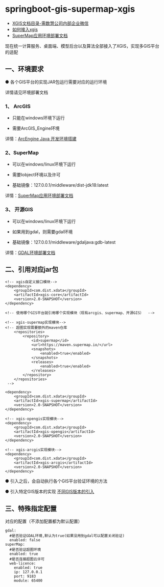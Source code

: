 # springboot-gis-supermap-xgis

- [XGIS文档目录-需数慧公司内部企业微信](https://doc.weixin.qq.com/doc/w3_AMoAjAY9AEcXqQFJjtgQyikPYv7Q2?scode=AAYALweMAA4E1a2osbAFgAjQY9AEc)
- [如何接入xgis](https://doc.weixin.qq.com/doc/w3_AMoAjAY9AEcrgxvn5soQHWhTpF6yb?scode=AAYALweMAA4gmyJrEwAFgAjQY9AEc)
- [SuperMap应用环境部署文档](https://doc.weixin.qq.com/doc/w3_AMoAjAY9AEclhUlWQ1HTKGWcNkYWS?scode=AAYALweMAA4bZvKWfUAFgAjQY9AEc)

现在统一计算服务、桌面端、模型后台以及算法全部接入了XGIS，实现多GIS平台的适配

## 一、环境要求

● 各个GIS平台的实现JAR包运行需要对应的运行环境

详情请见环境部署文档

### 1、 ArcGIS

- 只能在windows环境下运行

- 需要ArcGIS_Engine环境

详情：[ArcEngine Java 开发环境搭建](https://doc.weixin.qq.com/doc/w3_AMoAjAY9AEcInUKvxMmS967LtdPfU?scode=AAYALweMAA4TBK0QO7AMoAjAY9AEc)

### 2、SuperMap

- 可以在windows/linux环境下运行

- 需要Iobject环境以及许可

- 基础镜像：127.0.0.1/middleware/dist-jdk18:latest

详情：[SuperMap应用环境部署文档](https://doc.weixin.qq.com/doc/w3_AMoAjAY9AEclhUlWQ1HTKGWcNkYWS?scode=AAYALweMAA4TyMno1DAMoAjAY9AEc)

### 3、 开源GIS

- 可以在windows/linux环境下运行

- 如果用到gdal，则需要gdal环境

- 基础镜像：127.0.0.1/middleware/gdaljava:gdb-latest

详情：[GDAL环境部署文档](https://doc.weixin.qq.com/doc/w3_AMoAjAY9AEcV3A0Q1YPSTa7XP17L7?scode=AAYALweMAA4UopNtSHAMoAjAY9AEc)

## 二、引用对应jar包

```
<!-- xgis自定义接口模块-->
<dependency>
    <groupId>com.dist.xdata</groupId>
    <artifactId>xgis-core</artifactId>
    <version>2.0-SNAPSHOT</version>
</dependency>

<!-- 使用哪个GIS平台就引用哪个实现模块（现有arcgis、supermap、开源GIS）  -->

<!-- xgis-supermap实现模块-->
<!-- 超图实现需要额外的maven仓库
    <repositories>
        <repository>
            <id>supermap</id>
            <url>https://maven.supermap.io/</url>
            <snapshots>
                <enabled>true</enabled>
            </snapshots>
            <releases>
                <enabled>true</enabled>
            </releases>
        </repository>
    </repositories>
 -->
   
<dependency>
    <groupId>com.dist.xdata</groupId>
    <artifactId>xgis-supermap</artifactId>
    <version>2.0-SNAPSHOT</version>
</dependency>

<!-- xgis-opengis实现模块-->
<dependency>
    <groupId>com.dist.xdata</groupId>
    <artifactId>xgis-opengis</artifactId>
    <version>2.0-SNAPSHOT</version>
</dependency>

<!-- xgis-arcgis实现模块-->
<dependency>
    <groupId>com.dist.xdata</groupId>
    <artifactId>xgis-arcgis</artifactId>
    <version>2.0-SNAPSHOT</version>
</dependency>
```

● 引入之后，会自动执行各个GIS平台验证环境的方法

●
引入特定GIS版本的实现 [不同GIS版本的引入](https://doc.weixin.qq.com/doc/w3_AMoAjAY9AEc19Uet1EKS0qHCvsLO1?scode=AAYALweMAA4IyvcC2mAMoAjAY9AEc)

## 三、特殊指定配置

对应的配置（不添加配置都为默认配置）

```
gdal:
  #是否验证GDAL环境,默认为true(如果没用到gdal可以配置关闭验证)
  enabled: false
superMap:
  #是否验证超图环境
  enabled: true
  #是否连接超图云许可
  web-licence:
    enabled: true
    ip: 127.0.0.1
    port: 9183
    module: 65400
```